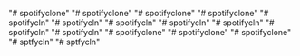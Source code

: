 "# spotifyclone" 
"# spotifyclone" 
"# spotifyclone" 
"# spotifyclone" 
"# spotifycln" 
"# spotifycln" 
"# spotifycln" 
"# spotifycln" 
"# spotifycln" 
"# spotifycln" 
"# spotifycln" 
"# spotifyclone" 
"# spotifyclone" 
"# spotifyclone" 
"# sptfycln" 
"# sptfycln" 
